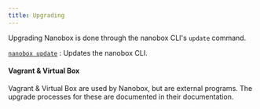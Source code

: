 ```yaml
---
title: Upgrading
---
```


Upgrading Nanobox is done through the nanobox CLI's `update` command.

[`nanobox update`](/cli/update/) : Updates the nanobox CLI.

#### Vagrant & Virtual Box
Vagrant & Virtual Box are used by Nanobox, but are external programs. The upgrade processes for these are documented in their documentation.